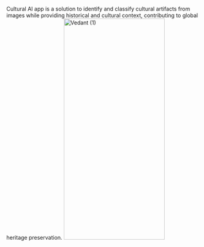 Cultural AI app is a solution to identify and classify cultural artifacts from images while providing historical and cultural context, contributing to global heritage preservation.
<img width="263" height="577" alt="Vedant (1)" src="https://github.com/user-attachments/assets/8b957094-75fa-469d-be37-15ed88b8bd13" />
